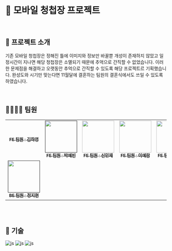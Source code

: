 # 💌 모바일 청첩장 프로젝트
<br />

## 📃 프로젝트 소개
기존 모바일 청첩장은 정해진 틀에 이미지와 정보만 바꿀뿐 개성이 존재하지 않았고 일정시간이 지나면 해당 청첩장은 소멸되기 때문에 추억으로 간직할 수 없었습니다. 이러한 문제점을 해결하고 오랫동안 추억으로 간직할 수 있도록 해당 프로젝트르 기획했습니다. 완성도와 시기만 맞는다면 11월달에 결혼하는 팀원의 결혼식에서도 쓰일 수 있도록 하였습니다.
<br />
<br />
<br />


## 👨‍👩‍👧‍👧 팀원
<table>
  <tbody>
    <tr>
      <td align="center"><a href="ttps://github.com/hangnik" width="100px"><img src="h;" alt=""/><br /><sub><b>FE 팀원 : 김하영 </b></sub></a><br /></td>
      <td align="center"><a href=""><img src="" width="100px;" alt=""/><br /><sub><b>FE 팀원 : 박예빈</b></sub></a><br /></td>
      <td align="center"><a href="https://github.com/SMJ426"><img src="" width="100px;" alt=""/><br /><sub><b>FE 팀원 : 신민재 </b></sub></a><br /></td>
      <td align="center"><a href="https://github.com/dpfka97"><img src="" width="100px;" alt=""/><br /><sub><b>FE 팀원 : 이예람 </b></sub></a><br /></td>
      <td align="center"><a href="https://github.com/Jaeyounging"><img src="" width="100px;" alt=""/><br /><sub><b>FE 팀원 : 이재영 </b></sub></a><br /></td>
      <td align="center"><a href="https://github.com/hanhj0516"><img src="" width="100px;" alt=""/><br /><sub><b>FE 팀원 : 한혜지 </b></sub></a><br /></td>
     <tr/>
      <td align="center"><a href=""><img src="" width="100px;" alt=""/><br /><sub><b>BE 팀원 : 정지현 </b></sub></a><br /></td>
    </tr>
  </tbody>
</table>

<br />
<br />


## 🚀 기술
![js](https://img.shields.io/badge/JavaScript-F7DF1E?style=for-the-badge&logo=JavaScript&logoColor=white)
![js](https://img.shields.io/badge/HTML5-E34F26?style=for-the-badge&logo=html5&logoColor=white)
![js](https://img.shields.io/badge/CSS3-1572B6?style=for-the-badge&logo=css3&logoColor=white)


